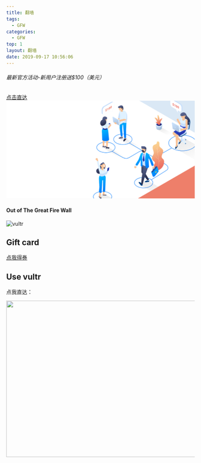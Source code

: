 ```yaml
---
title: 翻墙
tags:
  - GFW
categories:
  - GFW
top: 1
layout: 翻墙
date: 2019-09-17 10:56:06
---
```


###### 最新官方活动-新用户注册送$100（美元）

<a href="https://www.vultr.com/?ref=8267866">点击直达</a>
<a href="https://www.vultr.com/?ref=8267866"><img src="https://raw.githubusercontent.com/CatzillaOrz/imgcdn/master/vsc_img/20200510235714-2020-05-10-23-57-15-.png" ></a>

#### Out of The Great Fire Wall
<!-- more -->
![vultr](https://www.vultr.com/media/logo_onwhite.png)

## Gift card

[点我得券](https://www.vultr.com/?ref=8267866)

## Use vultr

点我直达：

<a href="https://www.vultr.com/?ref=8267866"><img src="https://www.vultr.com/media/banners/banner_800x418.png" width="800" height="418"></a>
